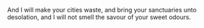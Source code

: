 And I will make your cities waste, and bring your sanctuaries unto desolation, and I will not smell the savour of your sweet odours.
